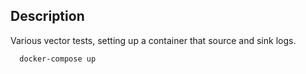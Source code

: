 ## Description
Various vector tests, setting up a container that source and sink logs.

```sh
  docker-compose up
```
